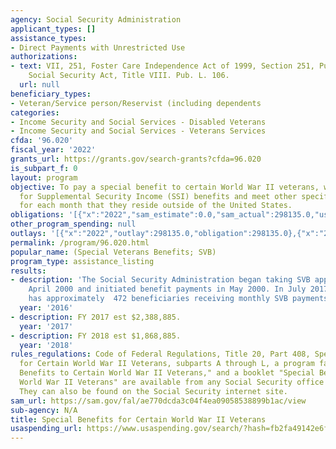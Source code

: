 ```yaml
---
agency: Social Security Administration
applicant_types: []
assistance_types:
- Direct Payments with Unrestricted Use
authorizations:
- text: VII, 251, Foster Care Independence Act of 1999, Section 251, Public Law 106-169;
    Social Security Act, Title VIII. Pub. L. 106.
  url: null
beneficiary_types:
- Veteran/Service person/Reservist (including dependents
categories:
- Income Security and Social Services - Disabled Veterans
- Income Security and Social Services - Veterans Services
cfda: '96.020'
fiscal_year: '2022'
grants_url: https://grants.gov/search-grants?cfda=96.020
is_subpart_f: 0
layout: program
objective: To pay a special benefit to certain World War II veterans, who are eligible
  for Supplemental Security Income (SSI) benefits and meet other specified criteria
  for each month that they reside outside of the United States.
obligations: '[{"x":"2022","sam_estimate":0.0,"sam_actual":298135.0,"usa_spending_actual":298135.0},{"x":"2023","sam_estimate":200000.0,"sam_actual":0.0,"usa_spending_actual":192937.0},{"x":"2024","sam_estimate":200000.0,"sam_actual":0.0,"usa_spending_actual":200279.0}]'
other_program_spending: null
outlays: '[{"x":"2022","outlay":298135.0,"obligation":298135.0},{"x":"2023","outlay":192937.0,"obligation":192937.0},{"x":"2024","outlay":200279.0,"obligation":200279.0}]'
permalink: /program/96.020.html
popular_name: (Special Veterans Benefits; SVB)
program_type: assistance_listing
results:
- description: 'The Social Security Administration began taking SVB applications in
    April 2000 and initiated benefit payments in May 2000. In July 2017, the SVB program
    has approximately  472 beneficiaries receiving monthly SVB payments. '
  year: '2016'
- description: FY 2017 est $2,388,885.
  year: '2017'
- description: FY 2018 est $1,868,885.
  year: '2018'
rules_regulations: Code of Federal Regulations, Title 20, Part 408, Special Benefits
  for Certain World War II Veterans, subparts A through L, a program fact sheet "Special
  Benefits to Certain World War II Veterans," and a booklet "Special Benefits for
  World War II Veterans" are available from any Social Security office without charge.
  They can also be found on the Social Security internet site.
sam_url: https://sam.gov/fal/ae770dcda3c04f4ea09058538899b1ac/view
sub-agency: N/A
title: Special Benefits for Certain World War II Veterans
usaspending_url: https://www.usaspending.gov/search/?hash=fb2fa49142e6f9a5a977a5b59d9e360e
---
```

